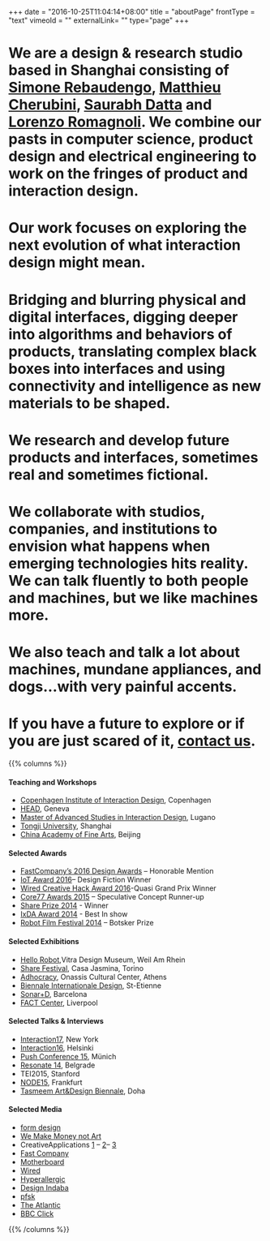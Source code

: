 +++
date = "2016-10-25T11:04:14+08:00"
title = "aboutPage"
frontType = "text"
vimeoId = ""
externalLink= ""
type="page"
+++

# We are a design & research studio based in Shanghai consisting of [Simone Rebaudengo](http://simonerebaudengo.com), [Matthieu Cherubini](http://mchrbn.net/), [Saurabh Datta](http://www.dattasaurabh.com) and [Lorenzo Romagnoli](http://lorenzoromagnoli.me/). We combine our pasts in computer science, product design and electrical engineering to work on the fringes of product and interaction design.

# Our work focuses on exploring the next evolution of what interaction design might mean.
# Bridging and blurring physical and digital interfaces, digging deeper into algorithms and behaviors of products, translating complex black boxes into interfaces and using connectivity and intelligence as new materials to be shaped.

# We research and develop future products and interfaces, sometimes real and sometimes fictional.
# We collaborate with studios, companies, and institutions to envision what happens when emerging technologies hits reality. We can talk fluently to both people and machines, but we like machines more.
# We also teach and talk a lot about machines, mundane appliances, and dogs…with very painful accents.

# If you have a future to explore or if you are just scared of it, [contact us](mailto:hi@automato.farm).


{{% columns %}}

#### Teaching and Workshops
- [Copenhagen Institute of Interaction Design](http://ciid.dk/), Copenhagen
- [HEAD](https://www.hesge.ch/head/en), Geneva
- [Master of Advanced Studies in Interaction Design](https://www.maind.supsi.ch/), Lugano
- [Tongji University](http://tjdi.tongji.edu.cn/?lang=en), Shanghai
- [China Academy of Fine Arts](http://www.cafa.edu.cn/), Beijing

#### Selected Awards
- [FastCompany’s 2016 Design Awards](https://www.fastcodesign.com/product/politics-of-power) – Honorable Mention
- [IoT Award 2016](http://www.postscapes.com/2015-16/top-design-fiction-project/)– Design Fiction Winner
- [Wired Creative Hack Award 2016](http://hack.wired.jp/en/winners/)-Quasi Grand Prix Winner
- [Core77 Awards 2015](http://www.core77.com/posts/36960/) – Speculative Concept Runner-up
- [Share Prize 2014](http://www.toshare.it/tshr/share-prize/?lang=en) - Winner
- [IxDA Award 2014](http://awards.ixda.org/entry/2014/addicted-products) - Best In show
- [Robot Film Festival 2014](http://robotfilmfestival.com/2014films/) – Botsker Prize

#### Selected Exhibitions
- [Hello Robot](http://www.design-museum.de/en/exhibitions/detailpages/hello-robot-design-between-human-and-machine.html),Vitra Design Museum, Weil Am Rhein
- [Share Festival](http://www.toshare.it/), Casa Jasmina, Torino
- [Adhocracy](http://adhocracy.athens.sgt.gr/), Onassis Cultural Center, Athens
- [Biennale Internationale Design](http://www.biennale-design.com/saint-etienne/2017/fr/home/), St-Etienne
- [Sonar+D](https://sonarplusd.com/), Barcelona
- [FACT Center](http://www.fact.co.uk/), Liverpool

#### Selected Talks & Interviews
- [Interaction17](http://interaction17.ixda.org/), New York
- [Interaction16](http://interaction16.ixda.org/), Helsinki
- [Push Conference 15](http://push-conference.com/2015/), Münich
- [Resonate 14](http://resonate.io/2014/), Belgrade
- TEI2015, Stanford
- [NODE15](http://node15.vvvv.org/), Frankfurt
- [Tasmeem Art&Design Biennale](http://www.tasmeemdoha.com/), Doha

#### Selected Media
- [form design](http://form.de/en/magazine/form268/filter)
- [We Make Money not Art](http://we-make-money-not-art.com/house-guests-where-even-plugs-and-bread-crumbs-have-a-mind-of-their-own/)
- CreativeApplications [1](http://www.creativeapplications.net/objects/politics-of-power-products-with-embedded-ideologies/) – [2](http://www.creativeapplications.net/objects/ethical-things-the-mundane-the-insignificant-and-the-smart-things)– [3](http://www.creativeapplications.net/processing/conditional_lover-a-physical-bot-that-automates-your-tinder/)
- [Fast Company](http://www.fastcodesign.com/3056806/innovation-by-design/the-ideologies-hidden-in-your-gadgets-visualized-with-power-strips)
- [Motherboard](http://motherboard.vice.com/read/a-fat-man-and-a-skinny-man-are-in-a-room-who-does-the-robot-choose)
- [Wired](http://www.wired.com/2015/08/robot-better-tinder/)
- [Hyperallergic](http://hyperallergic.com/182595/the-dystopian-possibilities-of-a-drawing-machine/)
- [Design Indaba](http://www.designindaba.com/articles/creative-work/ethical-things-look-morality-smart-devices)
- [pfsk](http://www.psfk.com/2015/03/ethical-things-ethical-fan-moral-decisions-technology-ai.html)
- [The Atlantic](http://www.theatlantic.com/technology/archive/2013/09/if-this-toaster-could-talk/279276/)
- [BBC Click](http://news.bbc.co.uk/2/hi/programmes/click_online/9714635.stm)

{{% /columns %}}

